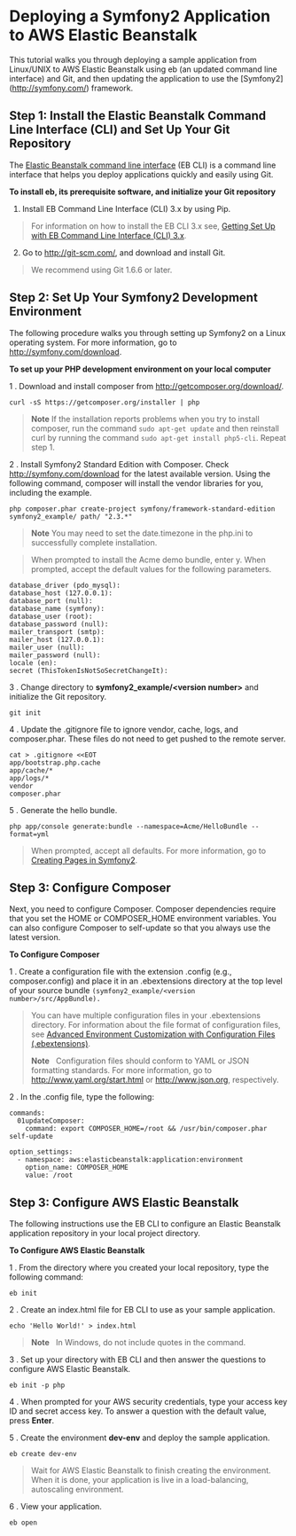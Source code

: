 Deploying a Symfony2 Application to AWS Elastic Beanstalk
=========================================================

This tutorial walks you through deploying a sample application from Linux/UNIX to AWS Elastic Beanstalk using eb (an updated command line interface) and Git, and then updating the application to use the [Symfony2] (http://symfony.com/) framework.

Step 1: Install the Elastic Beanstalk Command Line Interface (CLI) and Set Up Your Git Repository
------------------------------------------------------------------------
The [Elastic Beanstalk command line interface](https://docs.aws.amazon.com/elasticbeanstalk/latest/dg/eb-cli3.html) (EB CLI) is a command line interface that helps you deploy applications quickly and easily using Git. 

**To install eb, its prerequisite software, and initialize your Git repository**

 1. Install EB Command Line Interface (CLI) 3.x by using Pip. 
> For information on how to install the EB CLI 3.x see, [Getting Set Up with EB Command Line Interface (CLI) 3.x](http://docs.aws.amazon.com/elasticbeanstalk/latest/dg/eb-cli3-install.html).
  
 2. Go to http://git-scm.com/, and download and install Git. 
> We recommend using Git 1.6.6 or later.

Step 2: Set Up Your Symfony2 Development Environment
----------------------------------------------------
The following procedure walks you through setting up Symfony2 on a Linux operating system. For more information, go to http://symfony.com/download.

**To set up your PHP development environment on your local computer**

1 .  Download and install composer from http://getcomposer.org/download/.

    curl -sS https://getcomposer.org/installer | php

> **Note**   If the installation reports problems when you try to install composer, run the command `sudo apt-get update` and then reinstall curl by running the command `sudo apt-get install php5-cli`. Repeat step 1.

2 .   Install Symfony2 Standard Edition with Composer. Check http://symfony.com/download for the latest available version. Using the following command, composer will install the vendor libraries for you, including the example.

    php composer.phar create-project symfony/framework-standard-edition symfony2_example/ path/ "2.3.*"

> **Note** You may need to set the date.timezone in the php.ini to successfully complete installation.

> When prompted to install the Acme demo bundle, enter y. When prompted, accept the default values for the following parameters.

    database_driver (pdo_mysql): 
    database_host (127.0.0.1): 
    database_port (null): 
    database_name (symfony): 
    database_user (root): 
    database_password (null): 
    mailer_transport (smtp): 
    mailer_host (127.0.0.1):     
    mailer_user (null): 
    mailer_password (null): 
    locale (en): 
    secret (ThisTokenIsNotSoSecretChangeIt):

3 . Change directory to **symfony2_example/&lt;version number&gt;** and initialize the Git repository.


    git init 

4 .  Update the .gitignore file to ignore vendor, cache, logs, and composer.phar. 
	These files do not need to get pushed to the remote server.

    cat > .gitignore <<EOT
    app/bootstrap.php.cache
    app/cache/*
    app/logs/*
    vendor
    composer.phar


5 .  Generate the hello bundle. 

    php app/console generate:bundle --namespace=Acme/HelloBundle --format=yml

> When prompted, accept all defaults. For more information, go to [Creating Pages in Symfony2](http://symfony.com/doc/current/book/page_creation.html).

Step 3: Configure Composer
--------------------------
Next, you need to configure Composer. Composer dependencies require that you set the HOME or COMPOSER_HOME environment variables. You can also configure Composer to self-update so that you always use the latest version.

**To Configure Composer**

1 .  Create a configuration file with the extension .config (e.g., composer.config) and place it in an .ebextensions directory at the top level of your source bundle 
`(symfony2_example/<version number>/src/AppBundle).` 

> You can have multiple configuration files in your .ebextensions
> directory. For information about the file format of configuration
> files, see [Advanced Environment Customization with Configuration Files (.ebextensions)](https://docs.aws.amazon.com/elasticbeanstalk/latest/dg/ebextensions.html).
> 
> **Note** &nbsp; Configuration files should conform to YAML or JSON formatting standards. For more information, go to http://www.yaml.org/start.html
> or http://www.json.org, respectively.

 2 .  In the .config file, type the following:

    commands:
      01updateComposer:
        command: export COMPOSER_HOME=/root && /usr/bin/composer.phar self-update

    option_settings:
      - namespace: aws:elasticbeanstalk:application:environment
        option_name: COMPOSER_HOME
        value: /root

Step 3: Configure AWS Elastic Beanstalk
---------------------------------------
The following instructions use the EB CLI to configure an Elastic Beanstalk application repository in your local project directory. 

**To Configure AWS Elastic Beanstalk**

1 .  From the directory where you created your local repository, type the following command:

    eb init

2 .  Create an index.html file for EB CLI to use as your sample application.

    echo 'Hello World!' > index.html

> **Note** &nbsp; In Windows, do not include quotes in the command.

3 .  Set up your directory with EB CLI and then answer the questions to configure AWS Elastic Beanstalk.

    eb init -p php

4 .  When prompted for your AWS security credentials, type your access key ID and secret access key. To answer a question with the default value, press **Enter**.

5 .  Create the environment **dev-env** and deploy the sample application.

    eb create dev-env

> Wait for AWS Elastic Beanstalk to finish creating the environment. When it is done, your application is live in a load-balancing, autoscaling environment.

6 .  View your application.

    eb open